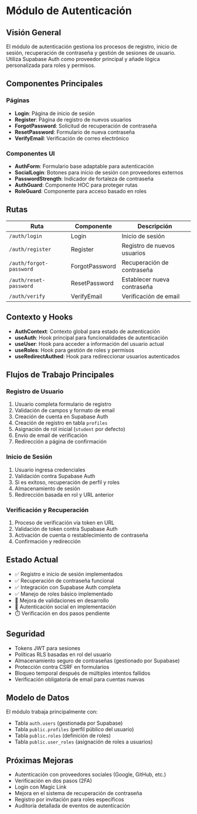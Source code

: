 
# Módulo de Autenticación

## Visión General

El módulo de autenticación gestiona los procesos de registro, inicio de sesión, recuperación de contraseña y gestión de sesiones de usuario. Utiliza Supabase Auth como proveedor principal y añade lógica personalizada para roles y permisos.

## Componentes Principales

### Páginas

- **Login**: Página de inicio de sesión
- **Register**: Página de registro de nuevos usuarios
- **ForgotPassword**: Solicitud de recuperación de contraseña
- **ResetPassword**: Formulario de nueva contraseña
- **VerifyEmail**: Verificación de correo electrónico

### Componentes UI

- **AuthForm**: Formulario base adaptable para autenticación
- **SocialLogin**: Botones para inicio de sesión con proveedores externos
- **PasswordStrength**: Indicador de fortaleza de contraseña
- **AuthGuard**: Componente HOC para proteger rutas
- **RoleGuard**: Componente para acceso basado en roles

## Rutas

| Ruta | Componente | Descripción |
|------|------------|-------------|
| `/auth/login` | Login | Inicio de sesión |
| `/auth/register` | Register | Registro de nuevos usuarios |
| `/auth/forgot-password` | ForgotPassword | Recuperación de contraseña |
| `/auth/reset-password` | ResetPassword | Establecer nueva contraseña |
| `/auth/verify` | VerifyEmail | Verificación de email |

## Contexto y Hooks

- **AuthContext**: Contexto global para estado de autenticación
- **useAuth**: Hook principal para funcionalidades de autenticación
- **useUser**: Hook para acceder a información del usuario actual
- **useRoles**: Hook para gestión de roles y permisos
- **useRedirectAuthed**: Hook para redireccionar usuarios autenticados

## Flujos de Trabajo Principales

### Registro de Usuario

1. Usuario completa formulario de registro
2. Validación de campos y formato de email
3. Creación de cuenta en Supabase Auth
4. Creación de registro en tabla `profiles`
5. Asignación de rol inicial (`student` por defecto)
6. Envío de email de verificación
7. Redirección a página de confirmación

### Inicio de Sesión

1. Usuario ingresa credenciales
2. Validación contra Supabase Auth
3. Si es exitoso, recuperación de perfil y roles
4. Almacenamiento de sesión
5. Redirección basada en rol y URL anterior

### Verificación y Recuperación

1. Proceso de verificación vía token en URL
2. Validación de token contra Supabase Auth
3. Activación de cuenta o restablecimiento de contraseña
4. Confirmación y redirección

## Estado Actual

- ✅ Registro e inicio de sesión implementados
- ✅ Recuperación de contraseña funcional
- ✅ Integración con Supabase Auth completa
- ✅ Manejo de roles básico implementado
- 🔄 Mejora de validaciones en desarrollo
- 🔄 Autenticación social en implementación
- ⏱️ Verificación en dos pasos pendiente

## Seguridad

- Tokens JWT para sesiones
- Políticas RLS basadas en rol del usuario
- Almacenamiento seguro de contraseñas (gestionado por Supabase)
- Protección contra CSRF en formularios
- Bloqueo temporal después de múltiples intentos fallidos
- Verificación obligatoria de email para cuentas nuevas

## Modelo de Datos

El módulo trabaja principalmente con:

- Tabla `auth.users` (gestionada por Supabase)
- Tabla `public.profiles` (perfil público del usuario)
- Tabla `public.roles` (definición de roles)
- Tabla `public.user_roles` (asignación de roles a usuarios)

## Próximas Mejoras

- Autenticación con proveedores sociales (Google, GitHub, etc.)
- Verificación en dos pasos (2FA)
- Login con Magic Link
- Mejora en el sistema de recuperación de contraseña
- Registro por invitación para roles específicos
- Auditoría detallada de eventos de autenticación
